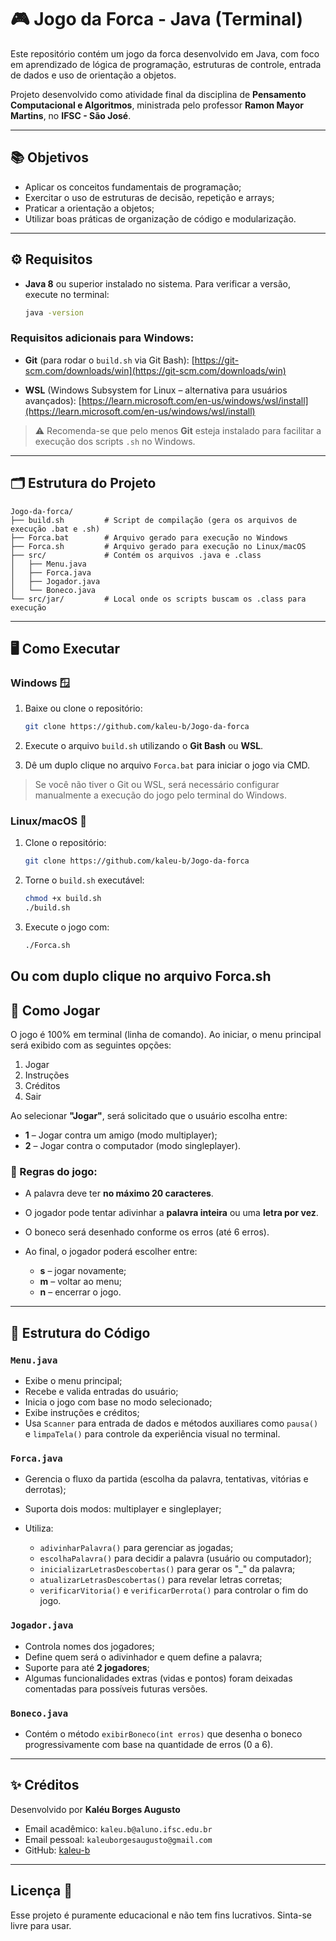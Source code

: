 # 🎮 Jogo da Forca - Java (Terminal)

Este repositório contém um jogo da forca desenvolvido em Java, com foco em aprendizado de lógica de programação, estruturas de controle, entrada de dados e uso de orientação a objetos.

Projeto desenvolvido como atividade final da disciplina de **Pensamento Computacional e Algoritmos**, ministrada pelo professor **Ramon Mayor Martins**, no **IFSC - São José**.

---

## 📚 Objetivos

* Aplicar os conceitos fundamentais de programação;
* Exercitar o uso de estruturas de decisão, repetição e arrays;
* Praticar a orientação a objetos;
* Utilizar boas práticas de organização de código e modularização.

---

## ⚙️ Requisitos

* **Java 8** ou superior instalado no sistema.
  Para verificar a versão, execute no terminal:

  ```bash
  java -version
  ```

### Requisitos adicionais para Windows:

* **Git** (para rodar o `build.sh` via Git Bash):
  [https://git-scm.com/downloads/win](https://git-scm.com/downloads/win)

* **WSL** (Windows Subsystem for Linux – alternativa para usuários avançados):
  [https://learn.microsoft.com/en-us/windows/wsl/install](https://learn.microsoft.com/en-us/windows/wsl/install)

> ⚠️ Recomenda-se que pelo menos **Git** esteja instalado para facilitar a execução dos scripts `.sh` no Windows.

---

## 🗂️ Estrutura do Projeto

```text
Jogo-da-forca/
├── build.sh         # Script de compilação (gera os arquivos de execução .bat e .sh)
├── Forca.bat        # Arquivo gerado para execução no Windows
├── Forca.sh         # Arquivo gerado para execução no Linux/macOS
├── src/             # Contém os arquivos .java e .class
│   ├── Menu.java
│   ├── Forca.java
│   ├── Jogador.java
│   └── Boneco.java
└── src/jar/         # Local onde os scripts buscam os .class para execução
```

---

## 🖥️ Como Executar

### Windows 🪟

1. Baixe ou clone o repositório:

   ```bash
   git clone https://github.com/kaleu-b/Jogo-da-forca
   ```

2. Execute o arquivo `build.sh` utilizando o **Git Bash** ou **WSL**.

3. Dê um duplo clique no arquivo `Forca.bat` para iniciar o jogo via CMD.

> Se você não tiver o Git ou WSL, será necessário configurar manualmente a execução do jogo pelo terminal do Windows.

### Linux/macOS 🐧

1. Clone o repositório:

   ```bash
   git clone https://github.com/kaleu-b/Jogo-da-forca
   ```

2. Torne o `build.sh` executável:

   ```bash
   chmod +x build.sh
   ./build.sh
   ```

3. Execute o jogo com:

   ```bash
   ./Forca.sh
   ```


Ou com duplo clique no arquivo Forca.sh
---
## 📌 Como Jogar

O jogo é 100% em terminal (linha de comando). Ao iniciar, o menu principal será exibido com as seguintes opções:

1. Jogar
2. Instruções
3. Créditos
4. Sair

Ao selecionar **"Jogar"**, será solicitado que o usuário escolha entre:

* **1** – Jogar contra um amigo (modo multiplayer);
* **2** – Jogar contra o computador (modo singleplayer).

### 🎯 Regras do jogo:

* A palavra deve ter **no máximo 20 caracteres**.
* O jogador pode tentar adivinhar a **palavra inteira** ou uma **letra por vez**.
* O boneco será desenhado conforme os erros (até 6 erros).
* Ao final, o jogador poderá escolher entre:

  * **s** – jogar novamente;
  * **m** – voltar ao menu;
  * **n** – encerrar o jogo.

---

## 🧱 Estrutura do Código

### `Menu.java`

* Exibe o menu principal;
* Recebe e valida entradas do usuário;
* Inicia o jogo com base no modo selecionado;
* Exibe instruções e créditos;
* Usa `Scanner` para entrada de dados e métodos auxiliares como `pausa()` e `limpaTela()` para controle da experiência visual no terminal.

### `Forca.java`

* Gerencia o fluxo da partida (escolha da palavra, tentativas, vitórias e derrotas);
* Suporta dois modos: multiplayer e singleplayer;
* Utiliza:

  * `adivinharPalavra()` para gerenciar as jogadas;
  * `escolhaPalavra()` para decidir a palavra (usuário ou computador);
  * `inicializarLetrasDescobertas()` para gerar os "\_" da palavra;
  * `atualizarLetrasDescobertas()` para revelar letras corretas;
  * `verificarVitoria()` e `verificarDerrota()` para controlar o fim do jogo.

### `Jogador.java`

* Controla nomes dos jogadores;
* Define quem será o adivinhador e quem define a palavra;
* Suporte para até **2 jogadores**;
* Algumas funcionalidades extras (vidas e pontos) foram deixadas comentadas para possíveis futuras versões.

### `Boneco.java`

* Contém o método `exibirBoneco(int erros)` que desenha o boneco progressivamente com base na quantidade de erros (0 a 6).

---

## ✨ Créditos

Desenvolvido por **Kaléu Borges Augusto**
- Email acadêmico: `kaleu.b@aluno.ifsc.edu.br`
- Email pessoal: `kaleuborgesaugusto@gmail.com`
- GitHub: [kaleu-b](https://github.com/kaleu-b)

---

## Licença 🧾
Esse projeto é puramente educacional e não tem fins lucrativos. Sinta-se livre para usar.
